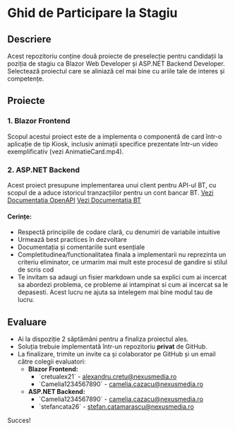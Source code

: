 # Ghid de Participare la Stagiu

## Descriere
Acest repozitoriu conține două proiecte de preselecție pentru candidații la poziția de stagiu ca Blazor Web Developer și ASP.NET Backend Developer. Selectează proiectul care se aliniază cel mai bine cu ariile tale de interes și competențe.

## Proiecte

### 1. Blazor Frontend
Scopul acestui proiect este de a implementa o componentă de card într-o aplicație de tip Kiosk, inclusiv animații specifice prezentate într-un video exemplificativ (vezi AnimatieCard.mp4).

### 2. ASP.NET Backend
Acest proiect presupune implementarea unui client pentru API-ul BT, cu scopul de a aduce istoricul tranzacțiilor pentru un cont bancar BT. [Vezi Documentatia OpenAPI](https://apistorebt.ro/bt/sb/accounts-sandbox) [Vezi Documentatia BT](https://apistorebt.ro/bt/sb/sites/bt.sb.apistorebt.ro/themes/bt_psd2_theme/docs/How%20it%20Works_sb.pdf)

#### Cerințe:
- Respectă principiile de codare clară, cu denumiri de variabile intuitive
- Urmează best practices în dezvoltare
- Documentația și comentariile sunt esențiale
- Completitudinea/functionalitatea finala a implementarii nu reprezinta un criteriu eliminator, ce urmarim mai mult este procesul de gandire si stilul de scris cod
- Te invitam sa adaugi un fisier markdown unde sa explici cum ai incercat sa abordezi problema, ce probleme ai intampinat si cum ai incercat sa le depasesti. Acest lucru ne ajuta sa intelegem mai bine modul tau de lucru.

## Evaluare
- Ai la dispoziție 2 săptămâni pentru a finaliza proiectul ales.
- Soluția trebuie implementată într-un repozitoriu **privat** de GitHub.
- La finalizare, trimite un invite ca și colaborator pe GitHub și un email către colegii evaluatori:
  - **Blazor Frontend:**
    - \`cretualex21\` - alexandru.cretu@nexusmedia.ro
    - \`Camelia1234567890\` - camelia.cazacu@nexusmedia.ro
  - **ASP.NET Backend:**
    - \`Camelia1234567890\` - camelia.cazacu@nexusmedia.ro
    - \`stefancata26\` - stefan.catamarascu@nexusmedia.ro

Succes!
